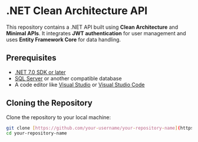 # .NET Clean Architecture API

This repository contains a .NET API built using **Clean Architecture** and **Minimal APIs**. It integrates **JWT authentication** for user management and uses **Entity Framework Core** for data handling.

## Prerequisites

- [.NET 7.0 SDK or later](https://dotnet.microsoft.com/download/dotnet)
- [SQL Server](https://www.microsoft.com/en-us/sql-server/sql-server-downloads) or another compatible database
- A code editor like [Visual Studio](https://visualstudio.microsoft.com/) or [Visual Studio Code](https://code.visualstudio.com/)

## Cloning the Repository

Clone the repository to your local machine:

```bash
git clone [https://github.com/your-username/your-repository-name](https://github.com/ebadhassanDev/Truckoom.Maintenance).git
cd your-repository-name
